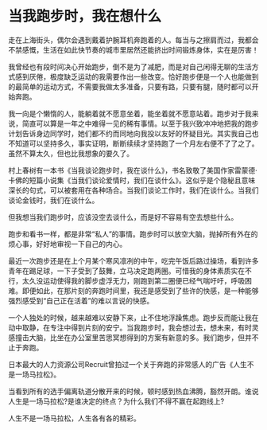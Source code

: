 # 当我跑步时，我在想什么

走在上海街头，偶尔会遇到戴着护腕耳机奔跑着的人。每当与之擦肩而过，我都会不禁感慨，生活在如此快节奏的城市里居然还能挤出时间锻炼身体，实在是厉害！

我曾经也有段时间决心开始跑步，倒不是为了减肥，而是对自己闲得无聊的生活方式感到厌倦，极度缺乏运动的我需要作出一些改变。恰好跑步便是一个人也能做到的最简单的运动方式，不需要我做太多准备，只要有路，只要有腿，随时都可以开始奔跑。

我一向是个懒惰的人，能躺着就不愿意坐着，能坐着就不愿意站着。跑步对于我来说，简直可以算是一年之中难得一见的稀有事情。以至于我兴致冲冲地把我的跑步计划告诉身边同学时，她们都不约而同地向我投以友好的怀疑目光。其实我自己也不知道可以坚持多久，事实证明，断断续续才坚持跑了一个月左右便不了了之了。虽然不算太久，但也比我想象的要久了。

村上春树有一本书《当我谈论跑步时，我在谈什么》，书名致敬了美国作家雷蒙德·卡佛的短篇小说集《当我们谈论爱情时，我们在谈什么》。这似乎是个隐秘且意味深长的句式，可以被套用在各种场合。当我们谈论工作时，我们在谈什么。当我们谈论金钱时，我们在谈什么。

但我想当我们跑步时，应该没空去谈什么，而是好不容易有空去想些什么。

跑步和看书一样，都是非常“私人”的事情。跑步时可以放空大脑，抛掉所有外在的烦心事，好好地审视一下自己的内心。

最近一次跑步还是在上个月某个寒风凛冽的中午，吃完午饭后路过操场，看到许多青年在踢足球，一下子受到了鼓舞，立马决定跑两圈。可惜我的身体素质实在不行，太久没运动使得我的脚步虚浮无力，刚跑到第二圈便已经气喘吁吁，呼吸困难。即便如此，在那片刻的奔跑时间里，我还是感受到了些许的快感，是一种能够强烈感受到“自己正在活着”的难以言说的快感。

一个人独处的时候，越来越难以安静下来，止不住地浮躁焦虑。跑步反而能让我在动中取静，在专注中得到片刻的安宁。当我跑步时，我会想过去，想未来，有时灵感撞击大脑，比坐在办公室里苦思冥想得到的方案有新意的多。我们跑步，但并不止于奔跑。

日本最大的人力资源公司Recruit曾拍过一个关于奔跑的非常感人的广告《人生不是一场马拉松》。

当看到所有的选手偏离轨道分散开来的时候，顿时感到热血沸腾，豁然开朗。谁说人生是一场马拉松?是谁决定的终点？为什么我们不得不赢在起跑线上?

人生不是一场马拉松，人生各有各的精彩。

